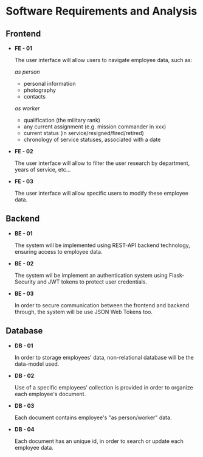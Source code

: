 # Software Requirements and Analysis

## Frontend

- **FE - 01**

  The user interface will allow users to navigate employee data, such as:

  *as person*

  - personal information
  - photography
  - contacts

  *as worker*

  - qualification (the military rank)
  - any current assignment (e.g. mission commander in xxx)
  - current status (in service/resigned/fired/retired)
  - chronology of service statuses, associated with a date

- **FE - 02**

  The user interface will allow to filter the user research by department, years of service, etc...

- **FE - 03**

  The user interface will allow specific users to modify these employee data.

## Backend

- **BE - 01**

  The system will be implemented using REST-API backend technology, ensuring access to employee data.

- **BE - 02**

  The system wil be implement an authentication system using Flask-Security and JWT tokens to protect user credentials.

- **BE - 03**

  In order to secure communication between the frontend and backend through, the system will be use JSON Web Tokens too.

## Database

- **DB - 01**

  In order to storage employees' data, non-relational database will be the data-model used.

- **DB - 02**

  Use of a specific employees' collection is provided in order to organize each employee's document.

- **DB - 03**

  Each document contains employee's "as person/worker" data.

- **DB - 04**

  Each document has an unique id, in order to search or update each employee data.
